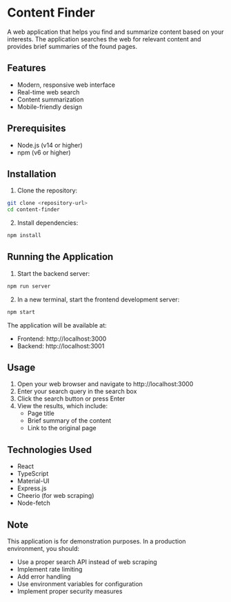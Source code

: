 # Content Finder

A web application that helps you find and summarize content based on your interests. The application searches the web for relevant content and provides brief summaries of the found pages.

## Features

- Modern, responsive web interface
- Real-time web search
- Content summarization
- Mobile-friendly design

## Prerequisites

- Node.js (v14 or higher)
- npm (v6 or higher)

## Installation

1. Clone the repository:
```bash
git clone <repository-url>
cd content-finder
```

2. Install dependencies:
```bash
npm install
```

## Running the Application

1. Start the backend server:
```bash
npm run server
```

2. In a new terminal, start the frontend development server:
```bash
npm start
```

The application will be available at:
- Frontend: http://localhost:3000
- Backend: http://localhost:3001

## Usage

1. Open your web browser and navigate to http://localhost:3000
2. Enter your search query in the search box
3. Click the search button or press Enter
4. View the results, which include:
   - Page title
   - Brief summary of the content
   - Link to the original page

## Technologies Used

- React
- TypeScript
- Material-UI
- Express.js
- Cheerio (for web scraping)
- Node-fetch

## Note

This application is for demonstration purposes. In a production environment, you should:
- Use a proper search API instead of web scraping
- Implement rate limiting
- Add error handling
- Use environment variables for configuration
- Implement proper security measures 